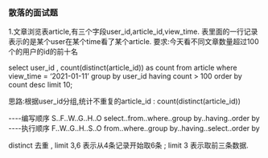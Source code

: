 ### 散落的面试题

1.文章浏览表article,有三个字段user_id,article_id,view_time.
表里面的一行记录表示的是某个user在某个time看了某个article.
要求:今天看不同文章数量超过100个的用户的id的前十名

select user_id , count(distinct(article_id)) as count
from article
where view_time = ‘2021-01-11’
group by user_id
having count > 100
order by count desc
limit 10;

思路:根据user_id分组,统计不重复的article_id : count(distinct(article_id))

----编写顺序
S..F..W..G..H..O
select..from..where..group by..having..order by
----执行顺序
F..W..G..H..S..O
from..where..group by..having..select..order by

distinct 去重  , limit 3,6 表示从4条记录开始取6条 ;  limit 3 表示取前三条数据.

